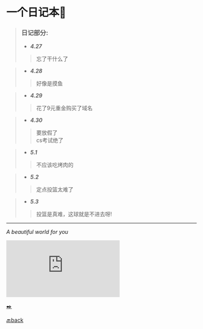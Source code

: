 # 一个日记本📖

> ### 日记部分:
> 
> * ***4.27***    
 >> 忘了干什么了     
 
> * ***4.28***   
 >> 好像是摸鱼   
 
> * ***4.29***   
 >> 花了9元重金购买了域名   
 
> * ***4.30***  
 >> 要放假了    
 >> cs考试绝了    

> * ***5.1***  
 >> 不应该吃烤肉的   

> * ***5.2***
   >> 定点投篮太难了    

> * ***5.3***
   >> 投篮是真难，这球就是不进去呀!      
   
***     

*A beautiful world for you*     
 
![night](https://pics.images.ac.cn/image/5ead455c61a0f.html)   

[✒️](https://github.com/YuWei-CH/YuWei-CH.dairy.github.io/blob/master/index.md)      


[🔙back](https://www.yuweisun.top)      

